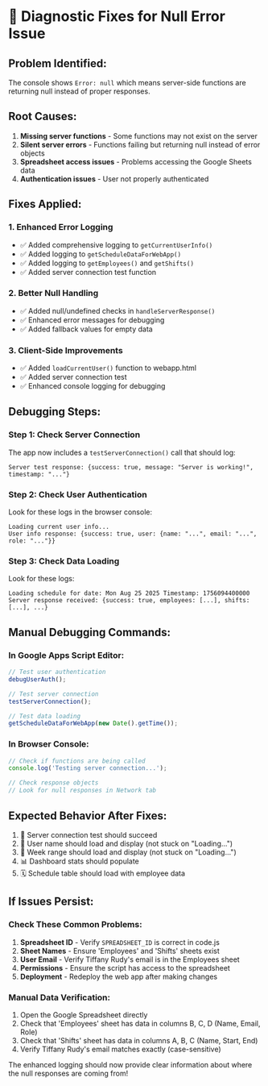 # 🔧 Diagnostic Fixes for Null Error Issue

## Problem Identified:

The console shows `Error: null` which means server-side functions are returning null instead of proper responses.

## Root Causes:

1. **Missing server functions** - Some functions may not exist on the server
2. **Silent server errors** - Functions failing but returning null instead of error objects
3. **Spreadsheet access issues** - Problems accessing the Google Sheets data
4. **Authentication issues** - User not properly authenticated

## Fixes Applied:

### 1. Enhanced Error Logging

- ✅ Added comprehensive logging to `getCurrentUserInfo()`
- ✅ Added logging to `getScheduleDataForWebApp()`
- ✅ Added logging to `getEmployees()` and `getShifts()`
- ✅ Added server connection test function

### 2. Better Null Handling

- ✅ Added null/undefined checks in `handleServerResponse()`
- ✅ Enhanced error messages for debugging
- ✅ Added fallback values for empty data

### 3. Client-Side Improvements

- ✅ Added `loadCurrentUser()` function to webapp.html
- ✅ Added server connection test
- ✅ Enhanced console logging for debugging

## Debugging Steps:

### Step 1: Check Server Connection

The app now includes a `testServerConnection()` call that should log:

```
Server test response: {success: true, message: "Server is working!", timestamp: "..."}
```

### Step 2: Check User Authentication

Look for these logs in the browser console:

```
Loading current user info...
User info response: {success: true, user: {name: "...", email: "...", role: "..."}}
```

### Step 3: Check Data Loading

Look for these logs:

```
Loading schedule for date: Mon Aug 25 2025 Timestamp: 1756094400000
Server response received: {success: true, employees: [...], shifts: [...], ...}
```

## Manual Debugging Commands:

### In Google Apps Script Editor:

```javascript
// Test user authentication
debugUserAuth();

// Test server connection
testServerConnection();

// Test data loading
getScheduleDataForWebApp(new Date().getTime());
```

### In Browser Console:

```javascript
// Check if functions are being called
console.log('Testing server connection...');

// Check response objects
// Look for null responses in Network tab
```

## Expected Behavior After Fixes:

1. 🔗 Server connection test should succeed
2. 👤 User name should load and display (not stuck on "Loading...")
3. 📅 Week range should load and display (not stuck on "Loading...")
4. 📊 Dashboard stats should populate
5. 🗓️ Schedule table should load with employee data

## If Issues Persist:

### Check These Common Problems:

1. **Spreadsheet ID** - Verify `SPREADSHEET_ID` is correct in code.js
2. **Sheet Names** - Ensure 'Employees' and 'Shifts' sheets exist
3. **User Email** - Verify Tiffany Rudy's email is in the Employees sheet
4. **Permissions** - Ensure the script has access to the spreadsheet
5. **Deployment** - Redeploy the web app after making changes

### Manual Data Verification:

1. Open the Google Spreadsheet directly
2. Check that 'Employees' sheet has data in columns B, C, D (Name, Email, Role)
3. Check that 'Shifts' sheet has data in columns A, B, C (Name, Start, End)
4. Verify Tiffany Rudy's email matches exactly (case-sensitive)

The enhanced logging should now provide clear information about where the null responses are coming from!
